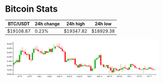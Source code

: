 # Bitcoin Stats

BTC/USDT|24h change|24h high|24h low|
|---|---|---|---|
|$19108.87|0.23%|$19347.82|$18929.38|

<img src="./chart.svg">
